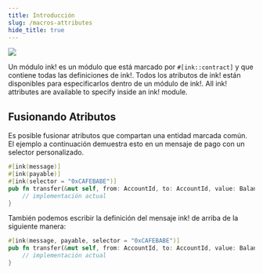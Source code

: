 ```yaml
---
title: Introducción
slug: /macros-attributes
hide_title: true
---
```


<img src="/img/title/text/contract.svg" className="titlePic" />

Un módulo ink! es un módulo que está marcado por `#[ink::contract]` y que contiene todas las definiciones de ink!.
Todos los atributos de ink! están disponibles para especificarlos dentro de un módulo de ink!.
All ink! attributes are available to specify inside an ink! module.

## Fusionando Atributos

Es posible fusionar atributos que compartan una entidad marcada común.
El ejemplo a continuación demuestra esto en un mensaje de pago con un selector personalizado.

```rust
#[ink(message)]
#[ink(payable)]
#[ink(selector = "0xCAFEBABE")]
pub fn transfer(&mut self, from: AccountId, to: AccountId, value: Balance) -> Result<(), Error> {
    // implementación actual
}
```
También podemos escribir la definición del mensaje ink! de arriba de la siguiente manera:
```rust
#[ink(message, payable, selector = "0xCAFEBABE")]
pub fn transfer(&mut self, from: AccountId, to: AccountId, value: Balance) -> Result<(), Error> {
    // implementación actual
}
```


